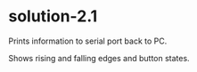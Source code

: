 # solution-2.1

Prints information to serial port back to PC.

Shows rising and falling edges and button states.
